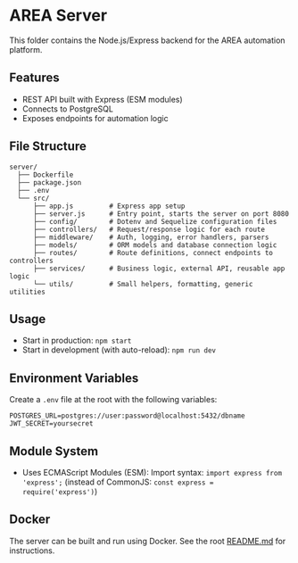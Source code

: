 # AREA Server

This folder contains the Node.js/Express backend for the AREA automation platform.

## Features

- REST API built with Express (ESM modules)
- Connects to PostgreSQL
- Exposes endpoints for automation logic

## File Structure

```
server/
  ├── Dockerfile
  ├── package.json
  ├── .env
  └── src/
      ├── app.js         # Express app setup
      ├── server.js      # Entry point, starts the server on port 8080
      ├── config/        # Dotenv and Sequelize configuration files
      ├── controllers/   # Request/response logic for each route
      ├── middleware/    # Auth, logging, error handlers, parsers
      ├── models/        # ORM models and database connection logic
      ├── routes/        # Route definitions, connect endpoints to controllers
      ├── services/      # Business logic, external API, reusable app logic
      └── utils/         # Small helpers, formatting, generic utilities
```

## Usage

- Start in production:
  `npm start`
- Start in development (with auto-reload):
  `npm run dev`

## Environment Variables

Create a `.env` file at the root with the following variables:

```
POSTGRES_URL=postgres://user:password@localhost:5432/dbname
JWT_SECRET=yoursecret
```

## Module System

- Uses ECMAScript Modules (ESM):
  Import syntax: `import express from 'express';`
  (instead of CommonJS: `const express = require('express')`)

## Docker

The server can be built and run using Docker.
See the root [README.md](../README.md) for instructions.

